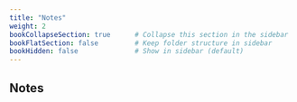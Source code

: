 ```yaml
---
title: "Notes"
weight: 2
bookCollapseSection: true      # Collapse this section in the sidebar
bookFlatSection: false         # Keep folder structure in sidebar
bookHidden: false              # Show in sidebar (default)
---
```


## Notes
